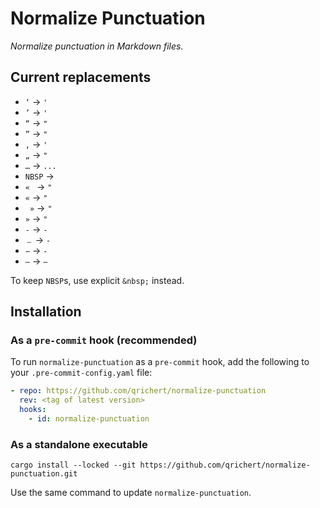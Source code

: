 # Normalize Punctuation

_Normalize punctuation in Markdown files._

## Current replacements

- `‘` → `'`
- `’` → `'`
- `“` → `"`
- `”` → `"`
- `‚` → `'`
- `„` → `"`
- `…` → `...`
- `NBSP` → ` `
- `« ` → `"`
- `«` → `"`
- ` »` → `"`
- `»` → `"`
- `‐` → `-`
- `﹘` → `-`
- `−` → `-`
- `–` → `—`

To keep `NBSP`s, use explicit `&nbsp;` instead.

<!-- - `NNBSP` → `` -->

## Installation

### As a `pre-commit` hook (recommended)

To run `normalize-punctuation` as a `pre-commit` hook, add the following
to your `.pre-commit-config.yaml` file:

```yaml
- repo: https://github.com/qrichert/normalize-punctuation
  rev: <tag of latest version>
  hooks:
    - id: normalize-punctuation
```

### As a standalone executable

```shell
cargo install --locked --git https://github.com/qrichert/normalize-punctuation.git
```

Use the same command to update `normalize-punctuation`.
